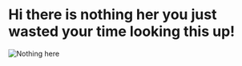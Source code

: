 # Hi there is nothing her you just wasted your time looking this up!

<html lang="en">
<head>
    <meta charset="UTF-8">
    <meta name="viewport" content="width=device-width, initial-scale=1.0">
    <title>Image Example</title>
</head>
<body>
    <img src="https://th.bing.com/th?id=OIP.zTaa_TcwXuYGkxCEaA0joQHaFj&w=288&h=216&c=8&rs=1&qlt=90&o=6&pid=3.1&rm=2" alt="Nothing here">
</body>
</html>
